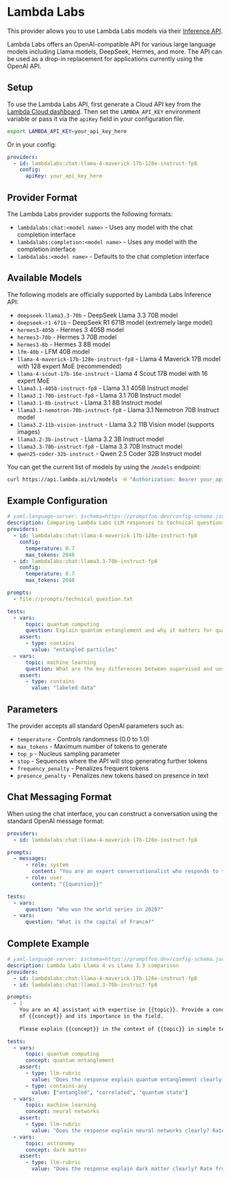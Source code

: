 # Lambda Labs

This provider allows you to use Lambda Labs models via their [Inference API](https://docs.lambdalabs.com/api).

Lambda Labs offers an OpenAI-compatible API for various large language models including Llama models, DeepSeek, Hermes, and more. The API can be used as a drop-in replacement for applications currently using the OpenAI API.

## Setup

To use the Lambda Labs API, first generate a Cloud API key from the [Lambda Cloud dashboard](https://cloud.lambdalabs.com/api-keys). Then set the `LAMBDA_API_KEY` environment variable or pass it via the `apiKey` field in your configuration file.

```sh
export LAMBDA_API_KEY=your_api_key_here
```

Or in your config:

```yaml
providers:
  - id: lambdalabs:chat:llama-4-maverick-17b-128e-instruct-fp8
    config:
      apiKey: your_api_key_here
```

## Provider Format

The Lambda Labs provider supports the following formats:

- `lambdalabs:chat:<model name>` - Uses any model with the chat completion interface
- `lambdalabs:completion:<model name>` - Uses any model with the completion interface
- `lambdalabs:<model name>` - Defaults to the chat completion interface

## Available Models

The following models are officially supported by Lambda Labs Inference API:

- `deepseek-llama3.3-70b` - DeepSeek Llama 3.3 70B model
- `deepseek-r1-671b` - DeepSeek R1 671B model (extremely large model)
- `hermes3-405b` - Hermes 3 405B model
- `hermes3-70b` - Hermes 3 70B model
- `hermes3-8b` - Hermes 3 8B model
- `lfm-40b` - LFM 40B model
- `llama-4-maverick-17b-128e-instruct-fp8` - Llama 4 Maverick 17B model with 128 expert MoE (recommended)
- `llama-4-scout-17b-16e-instruct` - Llama 4 Scout 17B model with 16 expert MoE
- `llama3.1-405b-instruct-fp8` - Llama 3.1 405B Instruct model
- `llama3.1-70b-instruct-fp8` - Llama 3.1 70B Instruct model
- `llama3.1-8b-instruct` - Llama 3.1 8B Instruct model
- `llama3.1-nemotron-70b-instruct-fp8` - Llama 3.1 Nemotron 70B Instruct model
- `llama3.2-11b-vision-instruct` - Llama 3.2 11B Vision model (supports images)
- `llama3.2-3b-instruct` - Llama 3.2 3B Instruct model
- `llama3.3-70b-instruct-fp8` - Llama 3.3 70B Instruct model
- `qwen25-coder-32b-instruct` - Qwen 2.5 Coder 32B Instruct model

You can get the current list of models by using the `/models` endpoint:

```bash
curl https://api.lambda.ai/v1/models -H "Authorization: Bearer your_api_key_here"
```

## Example Configuration

```yaml
# yaml-language-server: $schema=https://promptfoo.dev/config-schema.json
description: Comparing Lambda Labs LLM responses to technical questions
providers:
  - id: lambdalabs:chat:llama-4-maverick-17b-128e-instruct-fp8
    config:
      temperature: 0.7
      max_tokens: 2048
  - id: lambdalabs:chat:llama3.3-70b-instruct-fp8
    config:
      temperature: 0.7
      max_tokens: 2048

prompts:
  - file://prompts/technical_question.txt

tests:
  - vars:
      topic: quantum computing
      question: Explain quantum entanglement and why it matters for quantum computing
    assert:
      - type: contains
        value: "entangled particles"
  - vars:
      topic: machine learning
      question: What are the key differences between supervised and unsupervised learning?
    assert:
      - type: contains
        value: "labeled data"
```

## Parameters

The provider accepts all standard OpenAI parameters such as:

- `temperature` - Controls randomness (0.0 to 1.0)
- `max_tokens` - Maximum number of tokens to generate
- `top_p` - Nucleus sampling parameter
- `stop` - Sequences where the API will stop generating further tokens
- `frequency_penalty` - Penalizes frequent tokens
- `presence_penalty` - Penalizes new tokens based on presence in text

## Chat Messaging Format

When using the chat interface, you can construct a conversation using the standard OpenAI message format:

```yaml
providers:
  - id: lambdalabs:chat:llama-4-maverick-17b-128e-instruct-fp8

prompts:
  - messages:
      - role: system
        content: "You are an expert conversationalist who responds to the best of your ability."
      - role: user
        content: "{{question}}"

tests:
  - vars:
      question: "Who won the world series in 2020?"
  - vars:
      question: "What is the capital of France?"
```

## Complete Example

```yaml
# yaml-language-server: $schema=https://promptfoo.dev/config-schema.json
description: Lambda Labs Llama 4 vs Llama 3.3 comparison
providers:
  - id: lambdalabs:chat:llama-4-maverick-17b-128e-instruct-fp8
  - id: lambdalabs:chat:llama3.3-70b-instruct-fp8

prompts:
  - |
    You are an AI assistant with expertise in {{topic}}. Provide a concise explanation 
    of {{concept}} and its importance in the field.
    
    Please explain {{concept}} in the context of {{topic}} in simple terms.

tests:
  - vars:
      topic: quantum computing
      concept: quantum entanglement
    assert:
      - type: llm-rubric
        value: "Does the response explain quantum entanglement clearly? Rate from 1-10."
      - type: contains-any
        value: ["entangled", "correlated", "quantum state"]
  - vars:
      topic: machine learning
      concept: neural networks
    assert:
      - type: llm-rubric
        value: "Does the response explain neural networks clearly? Rate from 1-10."
  - vars:
      topic: astronomy
      concept: dark matter
    assert:
      - type: llm-rubric
        value: "Does the response explain dark matter clearly? Rate from 1-10."
``` 